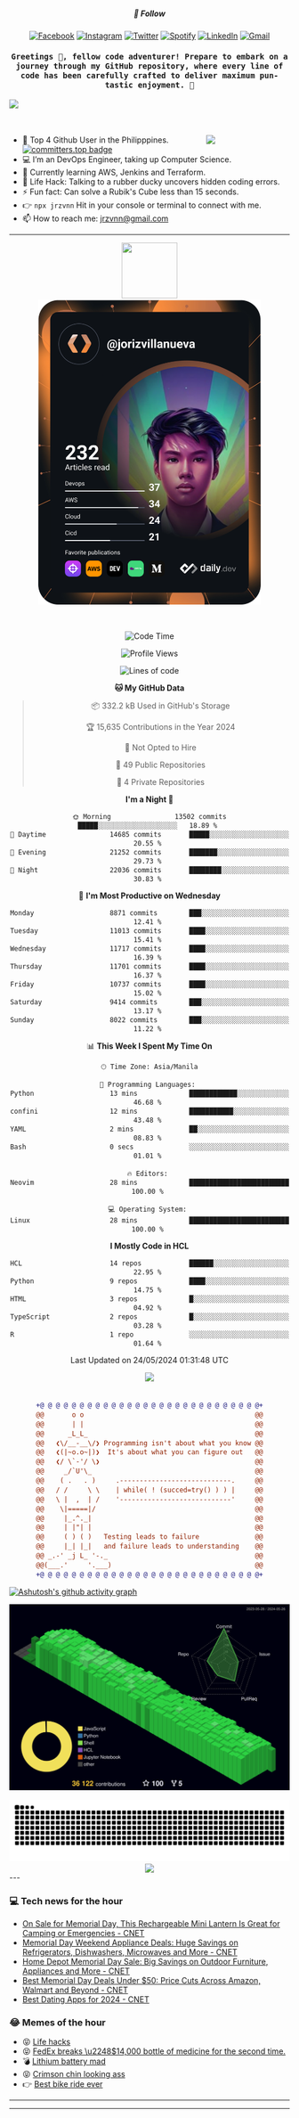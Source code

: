 <h5 align="center">💬 Follow</h5>
<div align="center">

[![Facebook](https://img.shields.io/badge/Facebook-%231877F2.svg?style=for-the-badge&logo=Facebook&logoColor=white)](https://www.facebook.com/Horisyo/)
[![Instagram](https://img.shields.io/badge/Instagram-%23E4405F.svg?style=for-the-badge&logo=Instagram&logoColor=white)](https://www.instagram.com/jrzvnn_/)
[![Twitter](https://img.shields.io/badge/Twitter-%231DA1F2.svg?style=for-the-badge&logo=Twitter&logoColor=white)](https://twitter.com/jrz_studies)
[![Spotify](https://img.shields.io/badge/Spotify-%231ED760.svg?style=for-the-badge&logo=Spotify&logoColor=white)](https://open.spotify.com/user/217td4qrc6mzqjodfalmzjpdi?si=b93099b9078c4ccb)
[![LinkedIn](https://img.shields.io/badge/LinkedIn-%230077B5.svg?style=for-the-badge&logo=LinkedIn&logoColor=white)](https://www.linkedin.com/in/jrz-vnn/)
[![Gmail](https://img.shields.io/badge/Gmail-D14836?style=for-the-badge&logo=gmail&logoColor=white)](mailto:jrzvnn@gmail.com)

</div>
<h4 align="center"><samp>Greetings 👋, fellow code adventurer! Prepare to embark on a journey through my GitHub repository, where every line of code has been carefully crafted to deliver maximum pun-tastic enjoyment. 🚀 </samp></h4>

<!--horizontal divider(gradiant)-->
<img src="https://user-images.githubusercontent.com/73097560/115834477-dbab4500-a447-11eb-908a-139a6edaec5c.gif">

&nbsp; 

<img align='right' src='https://github.com/Rishit-dagli/Rishit-dagli/blob/master/images/octocat-anime.gif' width='150"'>

- 🚀 Top 4 Github User in the Philipppines. [![committers.top badge](https://user-badge.committers.top/philippines/jrzvnn.svg)](https://user-badge.committers.top/philippines/USERNAME)
- 💻 I’m an DevOps Engineer, taking up Computer Science.
- 🤖 Currently learning AWS, Jenkins and Terraform.
- 🎯 Life Hack: Talking to a rubber ducky uncovers hidden coding errors.
- ⚡ Fun fact: Can solve a Rubik's Cube less than 15 seconds.
- 👉 `npx jrzvnn` Hit in your console or terminal to connect with me.
- 📫 How to reach me: jrzvnn@gmail.com

---

<!--🖼️OCTOCAT-->
<p align="center">

<img src="https://media.giphy.com/media/IP7sarl7C5lSFCw9rG/giphy.gif"  width="100px" height="100px">
<br />
<a href="https://app.daily.dev/jorizvillanueva"><img src="https://github.com/jrzvnn/jrzvnn/blob/main/devcard.svg" width="400" alt="Joriz Dev Card"/></a>
</p>

<br />
<div align="center">

<!--START_SECTION:waka-->
![Code Time](http://img.shields.io/badge/Code%20Time-258%20hrs%203%20mins-blue)

![Profile Views](http://img.shields.io/badge/Profile%20Views-27-blue)

![Lines of code](https://img.shields.io/badge/From%20Hello%20World%20I%27ve%20Written-1.6%20million%20lines%20of%20code-blue)

**🐱 My GitHub Data** 

> 📦 332.2 kB Used in GitHub's Storage 
 > 
> 🏆 15,635 Contributions in the Year 2024
 > 
> 🚫 Not Opted to Hire
 > 
> 📜 49 Public Repositories 
 > 
> 🔑 4 Private Repositories 
 > 
**I'm a Night 🦉** 

```text
🌞 Morning                13502 commits       █████░░░░░░░░░░░░░░░░░░░░   18.89 % 
🌆 Daytime                14685 commits       █████░░░░░░░░░░░░░░░░░░░░   20.55 % 
🌃 Evening                21252 commits       ███████░░░░░░░░░░░░░░░░░░   29.73 % 
🌙 Night                  22036 commits       ████████░░░░░░░░░░░░░░░░░   30.83 % 
```
📅 **I'm Most Productive on Wednesday** 

```text
Monday                   8871 commits        ███░░░░░░░░░░░░░░░░░░░░░░   12.41 % 
Tuesday                  11013 commits       ████░░░░░░░░░░░░░░░░░░░░░   15.41 % 
Wednesday                11717 commits       ████░░░░░░░░░░░░░░░░░░░░░   16.39 % 
Thursday                 11701 commits       ████░░░░░░░░░░░░░░░░░░░░░   16.37 % 
Friday                   10737 commits       ████░░░░░░░░░░░░░░░░░░░░░   15.02 % 
Saturday                 9414 commits        ███░░░░░░░░░░░░░░░░░░░░░░   13.17 % 
Sunday                   8022 commits        ███░░░░░░░░░░░░░░░░░░░░░░   11.22 % 
```


📊 **This Week I Spent My Time On** 

```text
🕑︎ Time Zone: Asia/Manila

💬 Programming Languages: 
Python                   13 mins             ████████████░░░░░░░░░░░░░   46.68 % 
confini                  12 mins             ███████████░░░░░░░░░░░░░░   43.48 % 
YAML                     2 mins              ██░░░░░░░░░░░░░░░░░░░░░░░   08.83 % 
Bash                     0 secs              ░░░░░░░░░░░░░░░░░░░░░░░░░   01.01 % 

🔥 Editors: 
Neovim                   28 mins             █████████████████████████   100.00 % 

💻 Operating System: 
Linux                    28 mins             █████████████████████████   100.00 % 
```

**I Mostly Code in HCL** 

```text
HCL                      14 repos            ██████░░░░░░░░░░░░░░░░░░░   22.95 % 
Python                   9 repos             ████░░░░░░░░░░░░░░░░░░░░░   14.75 % 
HTML                     3 repos             █░░░░░░░░░░░░░░░░░░░░░░░░   04.92 % 
TypeScript               2 repos             █░░░░░░░░░░░░░░░░░░░░░░░░   03.28 % 
R                        1 repo              ░░░░░░░░░░░░░░░░░░░░░░░░░   01.64 % 
```




 Last Updated on 24/05/2024 01:31:48 UTC
<!--END_SECTION:waka-->

<img src="https://wakatime.com/share/@jrzvnn/70a4618c-7cd9-4016-b7b9-eabe75c837ee.svg">

<br />
<br />

```diff
+@ @ @ @ @ @ @ @ @ @ @ @ @ @ @ @ @ @ @ @ @ @ @ @ @ @ @ @+
@@       o o                                           @@
@@       | |                                           @@
@@      _L_L_                                          @@
@@   ❮\/__-__\/❯ Programming isn't about what you know @@
@@   ❮(|~o.o~|)❯  It's about what you can figure out   @@
@@   ❮/ \`-'/ \❯                                       @@
@@     _/`U'\_                                         @@
@@    ( .   . )     .----------------------------.     @@
@@   / /     \ \    | while( ! (succed=try() ) ) |     @@
@@   \ |  ,  | /    '----------------------------'     @@
@@    \|=====|/                                        @@
@@     |_.^._|                                         @@
@@     | |"| |                                         @@
@@     ( ) ( )   Testing leads to failure              @@
@@     |_| |_|   and failure leads to understanding    @@
@@ _.-' _j L_ '-._                                     @@
@@(___.'     '.___)                                    @@
+@ @ @ @ @ @ @ @ @ @ @ @ @ @ @ @ @ @ @ @ @ @ @ @ @ @ @ @+

```

</div>


[![Ashutosh's github activity graph](https://github-readme-activity-graph.vercel.app/graph?username=jrzvnn&theme=github-compact)](https://github.com/ashutosh00710/github-readme-activity-graph)


![svg](profile-3d-contrib/profile-night-green.svg)

<div align="center">
<img src="https://github.com/jrzvnn/jrzvnn/blob/output/github-snake-dark.svg">
</div>

<div align=center>
<img align=center src=https://metrics.lecoq.io/jrzvnn?template=classic&isocalendar=1&languages=1&achievements=1&base=header%2C%20activity%2C%20community%2C%20repositories%2C%20metadata&base.indepth=false&base.hireable=false&base.skip=false&isocalendar=false&isocalendar.duration=full-year&languages=false&languages.limit=8&languages.threshold=0%25&languages.other=false&languages.colors=github&languages.sections=most-used&languages.indepth=false&languages.analysis.timeout=15&languages.analysis.timeout.repositories=7.5&languages.categories=markup%2C%20programming&languages.recent.categories=markup%2C%20programming&languages.recent.load=300&languages.recent.days=14&achievements=false&achievements.threshold=C&achievements.secrets=true&achievements.display=detailed&achievements.limit=0&config.timezone=Asia%2FManila)
</div>
<div align="left">
---

### 💻 Tech news for the hour

<!-- TECH:START -->
 - [On Sale for Memorial Day, This Rechargeable Mini Lantern Is Great for Camping or Emergencies     - CNET](https://www.cnet.com/deals/on-sale-for-memorial-day-this-rechargeable-mini-lantern-is-great-for-camping-or-emergencies/#ftag=CAD590a51e)
 - [Memorial Day Weekend Appliance Deals: Huge Savings on Refrigerators, Dishwashers, Microwaves and More     - CNET](https://www.cnet.com/deals/best-memorial-day-appliance-sales-2024-05-26/#ftag=CAD590a51e)
 - [Home Depot Memorial Day Sale: Big Savings on Outdoor Furniture, Appliances and More     - CNET](https://www.cnet.com/deals/home-depot-memorial-day-sales-2024-05-26/#ftag=CAD590a51e)
 - [Best Memorial Day Deals Under $50: Price Cuts Across Amazon, Walmart and Beyond     - CNET](https://www.cnet.com/deals/best-memorial-day-deals-under-50-2024-05-26/#ftag=CAD590a51e)
 - [Best Dating Apps for 2024     - CNET](https://www.cnet.com/tech/services-and-software/best-online-dating-apps/#ftag=CAD590a51e)<!-- TECH:END -->

### 😂 Memes of the hour

<!-- MEMES:START -->
 - 😝 [Life hacks](http://9gag.com/gag/aZZWGWz)
 - 😝 [FedEx breaks \u2248$14,000 bottle of medicine for the second time.](http://9gag.com/gag/ajP6pQ0)
 - 💣 [Lithium battery mad](http://9gag.com/gag/an7X6jL)
 - 😝 [Crimson chin looking ass](http://9gag.com/gag/adB6mZD)
 - 👉 [Best bike ride ever](http://9gag.com/gag/a1mZzgb)<!-- MEMES:END -->

---

---
